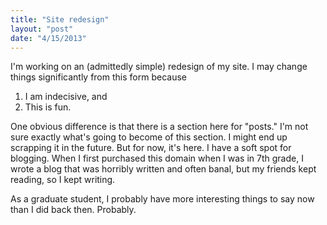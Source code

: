 ```yaml
---
title: "Site redesign"
layout: "post"
date: "4/15/2013"
---
```


I'm working on an (admittedly simple) redesign of my site. I may
change things significantly from this form because

1. I am indecisive, and
2. This is fun.

One obvious difference is that there is a section here for "posts."
I'm not sure exactly what's going to become of this section. I might
end up scrapping it in the future. But for now, it's here. I have a
soft spot for blogging. When I first purchased this domain when I was
in 7th grade, I wrote a blog that was horribly written and often
banal, but my friends kept reading, so I kept writing.

As a graduate student, I probably have more interesting things to say
now than I did back then. Probably.